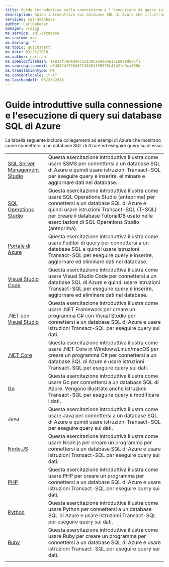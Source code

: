 ```yaml
---
title: Guide introduttive sulla connessione e l'esecuzione di query sui database SQL di Azure | Microsoft Docs
description: Guide introduttive sui database SQL di Azure che illustrano come connettersi a un database SQL di Azure ed eseguire query su di esso.
services: sql-database
author: CarlRabeler
manager: craigg
ms.service: sql-database
ms.custom: mvc
ms.devlang: ''
ms.topic: quickstart
ms.date: 03/26/2018
ms.author: carlrab
ms.openlocfilehash: 1a03cf7a0ade4c55a30c269d86e13168a8d69cf1
ms.sourcegitcommit: d74657d1926467210454f58970c45b2fd3ca088d
ms.translationtype: HT
ms.contentlocale: it-IT
ms.lasthandoff: 03/28/2018
---
```

# <a name="azure-sql-database-connect-and-query-quickstarts"></a>Guide introduttive sulla connessione e l'esecuzione di query sui database SQL di Azure

La tabella seguente include collegamenti ad esempi di Azure che mostrano come connettersi a un database SQL di Azure ed eseguire query su di esso.

| |  |
|---|---|
|[SQL Server Management Studio](sql-database-connect-query-ssms.md)|Questa esercitazione introduttiva illustra come usare SSMS per connettersi a un database SQL di Azure e quindi usare istruzioni Transact-SQL per eseguire query e inserire, eliminare e aggiornare dati nel database.|
|[SQL Operations Studio](https://docs.microsoft.com/sql/sql-operations-studio/quickstart-sql-database?toc=/azure/sql-database/toc.json)|Questa esercitazione introduttiva illustra come usare SQL Operations Studio (anteprima) per connettersi a un database SQL di Azure e quindi usare istruzioni Transact-SQL (T-SQL) per creare il database TutorialDB usato nelle esercitazioni di SQL Operations Studio (anteprima).|
|[Portale di Azure](sql-database-connect-query-portal.md)|Questa esercitazione introduttiva illustra come usare l'editor di query per connettersi a un database SQL e quindi usare istruzioni Transact-SQL per eseguire query e inserire, aggiornare ed eliminare dati nel database.|
|[Visual Studio Code](sql-database-connect-query-vscode.md)|Questa esercitazione introduttiva illustra come usare Visual Studio Code per connettersi a un database SQL di Azure e quindi usare istruzioni Transact-SQL per eseguire query e inserire, aggiornare ed eliminare dati nel database.|
|[.NET con Visual Studio](sql-database-connect-query-dotnet-visual-studio.md)|Questa esercitazione introduttiva illustra come usare .NET Framework per creare un programma C# con Visual Studio per connettersi a un database SQL di Azure e usare istruzioni Transact-SQL per eseguire query sui dati.|
|[.NET Core](sql-database-connect-query-dotnet-core.md)|Questa esercitazione introduttiva illustra come usare .NET Core in Windows/Linux/macOS per creare un programma C# per connettersi a un database SQL di Azure e usare istruzioni Transact-SQL per eseguire query sui dati.|
|[Go](sql-database-connect-query-go.md)|Questa esercitazione introduttiva illustra come usare Go per connettersi a un database SQL di Azure. Vengono illustrate anche istruzioni Transact-SQL per eseguire query e modificare i dati.|
|[Java](sql-database-connect-query-java.md)|Questa esercitazione introduttiva illustra come usare Java per connettersi a un database SQL di Azure e quindi usare istruzioni Transact-SQL per eseguire query sui dati.|
|[Node.JS](sql-database-connect-query-nodejs.md)|Questa esercitazione introduttiva illustra come usare Node.js per creare un programma per connettersi a un database SQL di Azure e usare istruzioni Transact-SQL per eseguire query sui dati.|
|[PHP](sql-database-connect-query-php.md)|Questa esercitazione introduttiva illustra come usare PHP per creare un programma per connettersi a un database SQL di Azure e usare istruzioni Transact-SQL per eseguire query sui dati.|
|[Python](sql-database-connect-query-python.md)|Questa esercitazione introduttiva illustra come usare Python per connettersi a un database SQL di Azure e usare istruzioni Transact-SQL per eseguire query sui dati. |
|[Ruby](sql-database-connect-query-ruby.md)|Questa esercitazione introduttiva illustra come usare Ruby per creare un programma per connettersi a un database SQL di Azure e usare istruzioni Transact-SQL per eseguire query sui dati.|
|||


